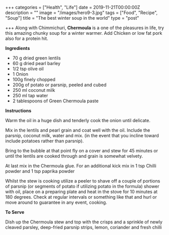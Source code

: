 +++
categories = ["Health", "Life"]
date = 2019-11-21T00:00:00Z
description = ""
image = "/images/hero9-3.jpg"
tags = ["Food", "Recipe", "Soup"]
title = "The best winter soup in the world"
type = "post"

+++
Along with Chimmichuri, **Chermoula** is a one of the pleasures in life, try this amazing chunky soup for a winter warmer. Add Chicken or low fat pork also for a protein hit.

  
**Ingredients**

* 70 g dried green lentils
* 60 g dried pearl barley
* 1/2 tsp olive oil
* 1 Onion
* 100g finely chopped
* 200g of potato or parsnip, peeled and cubed
* 250 ml coconut milk
* 250 ml tap water
* 2 tablespoons of Green Chermoula paste

  
**Instructions**

Warm the oil in a huge dish and tenderly cook the onion until delicate. 

Mix in the lentils and pearl grain and coat well with the oil. Include the parsnip, coconut milk, water and mix. (in the event that you incline toward include potatoes rather than parsnip). 

Bring to the bubble at that point fly on a cover and stew for 45 minutes or until the lentils are cooked through and grain is somewhat velvety. 

At last mix in the Chermoula glue. For an additional kick mix in 1 tsp Chilli powder and 1 tsp paprika powder

Whilst the stew is cooking utilize a peeler to shave off a couple of portions of parsnip (or segments of potato if utilizing potato in the formula) shower with oil, place on a preparing plate and heat in the stove for 10 minutes at 180 degrees. Check at regular intervals or something like that and hurl or move around to guarantee in any event, cooking. 

**To Serve**

Dish up the Chermoula stew and top with the crisps and a sprinkle of newly cleaved parsley, deep-fried parsnip strips, lemon, coriander and fresh chilli